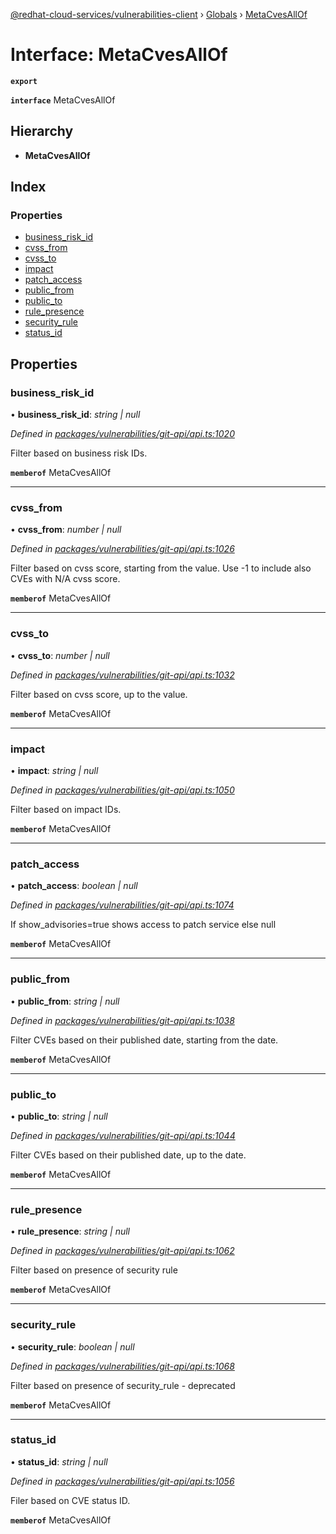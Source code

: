 [@redhat-cloud-services/vulnerabilities-client](../README.md) › [Globals](../globals.md) › [MetaCvesAllOf](metacvesallof.md)

# Interface: MetaCvesAllOf

**`export`** 

**`interface`** MetaCvesAllOf

## Hierarchy

* **MetaCvesAllOf**

## Index

### Properties

* [business_risk_id](metacvesallof.md#business_risk_id)
* [cvss_from](metacvesallof.md#cvss_from)
* [cvss_to](metacvesallof.md#cvss_to)
* [impact](metacvesallof.md#impact)
* [patch_access](metacvesallof.md#patch_access)
* [public_from](metacvesallof.md#public_from)
* [public_to](metacvesallof.md#public_to)
* [rule_presence](metacvesallof.md#rule_presence)
* [security_rule](metacvesallof.md#security_rule)
* [status_id](metacvesallof.md#status_id)

## Properties

###  business_risk_id

• **business_risk_id**: *string | null*

*Defined in [packages/vulnerabilities/git-api/api.ts:1020](https://github.com/RedHatInsights/javascript-clients/blob/master/packages/vulnerabilities/git-api/api.ts#L1020)*

Filter based on business risk IDs.

**`memberof`** MetaCvesAllOf

___

###  cvss_from

• **cvss_from**: *number | null*

*Defined in [packages/vulnerabilities/git-api/api.ts:1026](https://github.com/RedHatInsights/javascript-clients/blob/master/packages/vulnerabilities/git-api/api.ts#L1026)*

Filter based on cvss score, starting from the value. Use -1 to include also CVEs with N/A cvss score.

**`memberof`** MetaCvesAllOf

___

###  cvss_to

• **cvss_to**: *number | null*

*Defined in [packages/vulnerabilities/git-api/api.ts:1032](https://github.com/RedHatInsights/javascript-clients/blob/master/packages/vulnerabilities/git-api/api.ts#L1032)*

Filter based on cvss score, up to the value.

**`memberof`** MetaCvesAllOf

___

###  impact

• **impact**: *string | null*

*Defined in [packages/vulnerabilities/git-api/api.ts:1050](https://github.com/RedHatInsights/javascript-clients/blob/master/packages/vulnerabilities/git-api/api.ts#L1050)*

Filter based on impact IDs.

**`memberof`** MetaCvesAllOf

___

###  patch_access

• **patch_access**: *boolean | null*

*Defined in [packages/vulnerabilities/git-api/api.ts:1074](https://github.com/RedHatInsights/javascript-clients/blob/master/packages/vulnerabilities/git-api/api.ts#L1074)*

If show_advisories=true shows access to patch service else null

**`memberof`** MetaCvesAllOf

___

###  public_from

• **public_from**: *string | null*

*Defined in [packages/vulnerabilities/git-api/api.ts:1038](https://github.com/RedHatInsights/javascript-clients/blob/master/packages/vulnerabilities/git-api/api.ts#L1038)*

Filter CVEs based on their published date, starting from the date.

**`memberof`** MetaCvesAllOf

___

###  public_to

• **public_to**: *string | null*

*Defined in [packages/vulnerabilities/git-api/api.ts:1044](https://github.com/RedHatInsights/javascript-clients/blob/master/packages/vulnerabilities/git-api/api.ts#L1044)*

Filter CVEs based on their published date, up to the date.

**`memberof`** MetaCvesAllOf

___

###  rule_presence

• **rule_presence**: *string | null*

*Defined in [packages/vulnerabilities/git-api/api.ts:1062](https://github.com/RedHatInsights/javascript-clients/blob/master/packages/vulnerabilities/git-api/api.ts#L1062)*

Filter based on presence of security rule

**`memberof`** MetaCvesAllOf

___

###  security_rule

• **security_rule**: *boolean | null*

*Defined in [packages/vulnerabilities/git-api/api.ts:1068](https://github.com/RedHatInsights/javascript-clients/blob/master/packages/vulnerabilities/git-api/api.ts#L1068)*

Filter based on presence of security_rule - deprecated

**`memberof`** MetaCvesAllOf

___

###  status_id

• **status_id**: *string | null*

*Defined in [packages/vulnerabilities/git-api/api.ts:1056](https://github.com/RedHatInsights/javascript-clients/blob/master/packages/vulnerabilities/git-api/api.ts#L1056)*

Filer based on CVE status ID.

**`memberof`** MetaCvesAllOf
